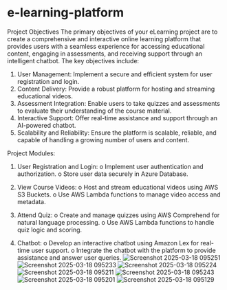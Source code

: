 # e-learning-platform
Project Objectives
The primary objectives of your eLearning project are to create a comprehensive and interactive online learning platform that provides users with a seamless experience for accessing educational content, engaging in assessments, and receiving support through an intelligent chatbot. The key objectives include:
  1.	User Management: Implement a secure and efficient system for user registration and login.
  2.	Content Delivery: Provide a robust platform for hosting and streaming educational videos.
  3.	Assessment Integration: Enable users to take quizzes and assessments to evaluate their       understanding of the course material.
  4.	Interactive Support: Offer real-time assistance and support through an AI-powered chatbot.
  5.	Scalability and Reliability: Ensure the platform is scalable, reliable, and capable of       handling a growing number of users and content.


Project Modules:
  1.	User Registration and Login:
      o	Implement user authentication and authorization.
      o	Store user data securely in Azure Database.
  2.	View Course Videos:
      o	Host and stream educational videos using AWS S3 Buckets.
      o	Use AWS Lambda functions to manage video access and metadata.

  3.	Attend Quiz:
      o	Create and manage quizzes using AWS Comprehend for natural language processing.
      o	Use AWS Lambda functions to handle quiz logic and scoring.
  4.	Chatbot:
      o	Develop an interactive chatbot using Amazon Lex for real-time user support.
      o	Integrate the chatbot with the platform to provide assistance and answer user queries.
![Screenshot 2025-03-18 095251](https://github.com/user-attachments/assets/177b436a-12cb-4730-9dc5-6a380689e402)
![Screenshot 2025-03-18 095233](https://github.com/user-attachments/assets/eee6e702-b1e1-4855-9bc1-56cac0ce007b)
![Screenshot 2025-03-18 095224](https://github.com/user-attachments/assets/24721275-4e63-4565-a84d-35913a763738)
![Screenshot 2025-03-18 095211](https://github.com/user-attachments/assets/1ef7389f-fa13-4d2b-b35c-aa422dbdb09d)
![Screenshot 2025-03-18 095243](https://github.com/user-attachments/assets/0f5c59f4-ede2-432b-a704-5f00419b3be5)
![Screenshot 2025-03-18 095201](https://github.com/user-attachments/assets/5f9af9a1-97be-4716-bdc4-0258d118ed14)
![Screenshot 2025-03-18 095129](https://github.com/user-attachments/assets/0feec90b-c01f-436c-8cf8-4c41fa54072e)
